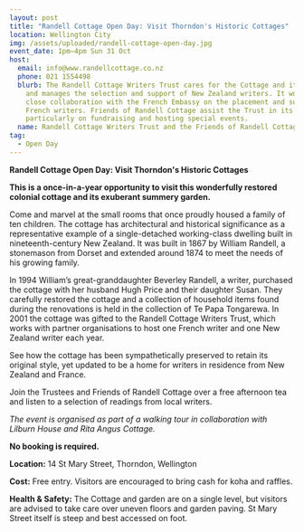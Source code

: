 ```yaml
---
layout: post
title: "Randell Cottage Open Day: Visit Thorndon's Historic Cottages"
location: Wellington City
img: /assets/uploaded/randell-cottage-open-day.jpg
event_date: 1pm–4pm Sun 31 Oct
host:
  email: info@www.randellcottage.co.nz
  phone: 021 1554498
  blurb: The Randell Cottage Writers Trust cares for the Cottage and its garden,
    and manages the selection and support of New Zealand writers. It works in
    close collaboration with the French Embassy on the placement and support of
    French writers. Friends of Randell Cottage assist the Trust in its role,
    particularly on fundraising and hosting special events.
  name: Randell Cottage Writers Trust and the Friends of Randell Cottage
tag:
  - Open Day
---
```

**Randell Cottage Open Day: Visit Thorndon's Historic Cottages**

**This is a once-in-a-year opportunity to visit this wonderfully restored colonial cottage and its exuberant summery garden.** 

Come and marvel at the small rooms that once proudly housed a family of ten children. The cottage has architectural and historical significance as a representative example of a single-detached working-class dwelling built in nineteenth-century New Zealand.  It was built in 1867 by William Randell, a stonemason from Dorset and extended around 1874 to meet the needs of his growing family.

In 1994 William’s great-granddaughter Beverley Randell, a writer, purchased the cottage with her husband Hugh Price and their daughter Susan. They carefully restored the cottage and a collection of household items found during the renovations is held in the collection of Te Papa Tongarewa. In 2001 the cottage was gifted to the Randell Cottage Writers Trust, which works with partner organisations to host one French writer and one New Zealand writer each year.

See how the cottage has been sympathetically preserved to retain its original style, yet updated to be a home for writers in residence from New Zealand and France. 

Join the Trustees and Friends of Randell Cottage over a free afternoon tea and listen to a selection of readings from local writers.

*The event is organised as part of a walking tour in collaboration with Lilburn House and Rita Angus Cottage.*

**No booking is required.** 

**Location:** 14 St Mary Street, Thorndon, Wellington

**Cost:** Free entry. Visitors are encouraged to bring cash for koha and raffles.

**Health & Safety:** The Cottage and garden are on a single level, but visitors are advised to take care over uneven floors and garden paving. St Mary Street itself is steep and best accessed on foot.